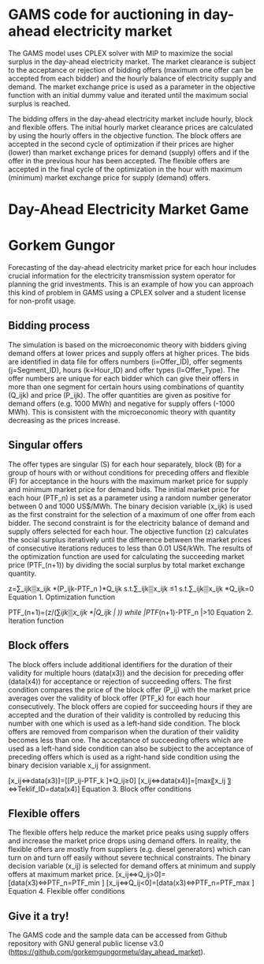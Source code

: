 # GAMS code for auctioning in day-ahead electricity market 
The GAMS model uses CPLEX solver with MIP to maximize the social surplus in the day-ahead electricity market. The market clearance is subject to the acceptance or rejection of bidding offers (maximum one offer can be accepted from each bidder) and the hourly balance of electricity supply and demand. The market exchange price is used as a parameter in the objective function with an initial dummy value
and iterated until the maximum social surplus is reached.

The bidding offers in the day-ahead electricity market include hourly, block and flexible offers. The initial hourly market clearance prices are calculated by using the hourly offers in the objective function. The block
offers are accepted in the second cycle of optimization if their prices are higher (lower) than market exchange prices for demand (supply) offers and if the offer in the previous hour has been accepted. The flexible offers are accepted in the final cycle of the optimization in the hour with maximum (minimum) market exchange price for supply (demand) offers.

# Day-Ahead Electricity Market Game
# Gorkem Gungor

Forecasting of the day-ahead electricity market price for each hour includes crucial information for the electricity transmission system operator for planning the grid investments. This is an example of how you can approach this kind of problem in GAMS using a CPLEX solver and a student license for non-profit usage.

## Bidding process
The simulation is based on the microeconomic theory with bidders giving demand offers at lower prices and supply offers at higher prices. The bids are identified in data file for offers numbers (i=Offer\_ID), offer segments (j=Segment\_ID), hours (k=Hour\_ID) and offer types (l=Offer\_Type). The offer numbers are unique for each bidder which can give their offers in more than one segment for certain hours using combinations of quantity (Q_ijk) and price (P_ijk). The offer quantities are given as positive for demand offers (e.g. 1000 MWh) and negative for supply offers (-1000 MWh). This is consistent with the microeconomic theory with quantity decreasing as the prices increase. 

## Singular offers
The offer types are singular (S) for each hour separately, block (B) for a group of hours with or without conditions for preceding offers and flexible (F) for acceptance in the hours with the maximum market price for supply and minimum market price for demand bids. The initial market price for each hour (PTF_n) is set as a parameter using a random number generator between 0 and 1000 US$/MWh. The binary decision variable (x_ijk) is used as the first constraint for the selection of a maximum of one offer from each bidder. The second constraint is for the electricity balance of demand and supply offers selected for each hour. The objective function (z) calculates the social surplus iteratively until the difference between the market prices of consecutive iterations reduces to less than 0.01 US¢/kWh. The results of the optimization function are used for calculating the succeeding market price (PTF_(n+1)) by dividing the social surplus by total market exchange quantity.

z=∑_ijk▒x_ijk *(P_ijk-PTF_n )*Q_ijk
s.t.∑_ijk▒x_ijk ≤1
s.t.∑_ijk▒x_ijk *Q_ijk=0
Equation 1. Optimization function

PTF_(n+1)=(z/(∑_ijk▒x_ijk *|Q_ijk | ))
while |PTF_(n+1)-PTF_n |>10
Equation 2. Iteration function

## Block offers
The block offers include additional identifiers for the duration of their validity for multiple hours (data(x3)) and the decision for preceding offer (data(x4)) for acceptance or rejection of succeeding offers. The first condition compares the price of the block offer (P_ij) with the market price averages over the validity of block offer (PTF_k) for each hour consecutively. The block offers are copied for succeeding hours if they are accepted and the duration of their validity is controlled by reducing this number with one which is used as a left-hand side condition. The block offers are removed from comparison when the duration of their validity becomes less than one. The acceptance of succeeding offers which are used as a left-hand side condition can also be subject to the acceptance of preceding offers which is used as a right-hand side condition using the binary decision variable x_ij for assignment. 

[x_ij⇔data(x3)]=[[P_ij-PTF_k ]*Q_ij≥0]
[x_ij⇔data(x4)]=[max⁡〖x_ij 〗⇔Teklif\_ID=data(x4)]
Equation 3. Block offer conditions

## Flexible offers
The flexible offers help reduce the market price peaks using supply offers and increase the market price drops using demand offers. In reality, the flexible offers are mostly from suppliers (e.g. diesel generators) which can turn on and turn off easily without severe technical constraints. The binary decision variable (x_ij) is selected for demand offers at minimum and supply offers at maximum market price.
[x_ij⇔Q_ij>0]=[data(x3)⇔PTF_n=PTF_min ]
[x_ij⇔Q_ij<0]=[data(x3)⇔PTF_n=PTF_max ]
Equation 4. Flexible offer conditions

## Give it a try!
The GAMS code and the sample data can be accessed from Github repository with GNU general public license v3.0 (https://github.com/gorkemgungormetu/day_ahead_market).
